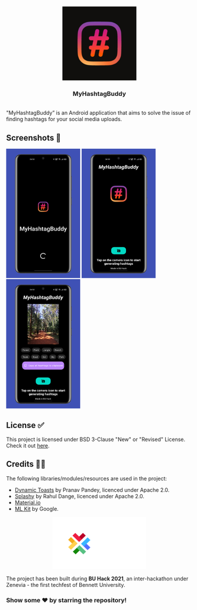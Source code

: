 
<p align="center">
  <a href=" https://www.hackerrank.com/domains/tutorials/30-days-of-code">
   <img src="https://github.com/mishraaditya595/MyHashtagBuddy/blob/master/Images/logo-playstore.png" alt="Logo" height="200" width="200"></a>
  </a>
  
  <h3 align="center">MyHashtagBuddy</h3>
  
  <br />
  "MyHashtagBuddy” is an Android application that aims to solve the issue of finding hashtags for your social media uploads.
    <br />
    
 ## Screenshots 📱

<img src="https://github.com/mishraaditya595/MyHashtagBuddy/blob/master/Images/1617499462133.png" alt="Screenshot" height="350" width="200"/></a>
<img src="https://github.com/mishraaditya595/MyHashtagBuddy/blob/master/Images/1617499455613.png" alt="Screenshot" height="350" width="200"/></a>
<img src="https://github.com/mishraaditya595/MyHashtagBuddy/blob/master/Images/1617499469065.png" alt="Screenshot" height="350" width="200"/></a>
    
## License ✅

This project is licensed under BSD 3-Clause "New" or "Revised" License. Check it out [here](https://github.com/mishraaditya595/MyHashtagBuddy/blob/master/LICENSE).
    
  
  ## Credits 👨‍💼

The following libraries/modules/resources are used in the project:
- [Dynamic Toasts](https://github.com/pranavpandey/dynamic-toasts) by Pranav Pandey, licenced under Apache 2.0.
- [Splashy](https://github.com/rahuldange09/Splashy) by Rahul Dange, licenced under Apache 2.0.
- [Material.io](https://material.io/)
- [ML Kit](https://developers.google.com/ml-kit) by Google.

<p align = "center">
<img src="https://github.com/mishraaditya595/MyHashtagBuddy/blob/master/Images/bu1-1.png" alt="devscript-transparent-logo" border="0" width="50%">
<br/>

The project has been built during **BU Hack 2021**, an inter-hackathon under Zenevia - the first techfest of Bennett University. <br>
</p>

### Show some ❤️ by starring the repository!
